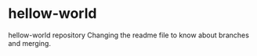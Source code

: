 # hellow-world
hellow-world repository
Changing the readme file to know about branches and merging.
